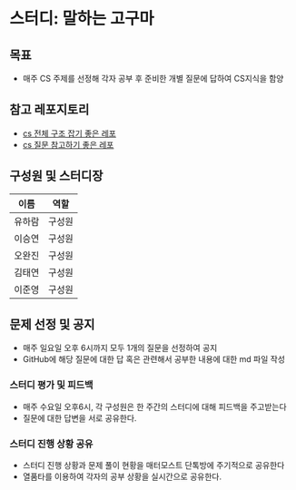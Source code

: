 # 스터디: 말하는 고구마

## 목표

- 매주 CS 주제를 선정해 각자 공부 후 준비한 개별 질문에 답하여 CS지식을 함양

## 참고 레포지토리

- [cs 전체 구조 잡기 좋은 레포](https://github.com/gyoogle/tech-interview-for-developer)
- [cs 질문 참고하기 좋은 레포](https://github.com/JaeYeopHan/Interview_Question_for_Beginner)

## 구성원 및 스터디장

| 이름   | 역할   |
| ------ | ------ |
| 유하람 | 구성원 |
| 이승연 | 구성원 |
| 오완진 | 구성원 |
| 김태연 | 구성원 |
| 이준영 | 구성원 |

## 문제 선정 및 공지

- 매주 일요일 오후 6시까지 모두 1개의 질문을 선정하여 공지
- GitHub에 해당 질문에 대한 답 혹은 관련해서 공부한 내용에 대한 md 파일 작성

### 스터디 평가 및 피드백

- 매주 수요일 오후6시, 각 구성원은 한 주간의 스터디에 대해 피드백을 주고받는다
- 질문에 대한 답변을 서로 공유한다.

### 스터디 진행 상황 공유

- 스터디 진행 상황과 문제 풀이 현황을 매터모스트 단톡방에 주기적으로 공유한다
- 열품타를 이용하여 각자의 공부 상황을 실시간으로 공유한다.
